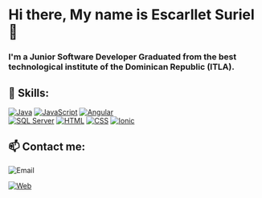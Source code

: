 # Hi there, My name is Escarllet Suriel 👋

### I'm a Junior Software Developer Graduated from the best technological institute of the Dominican Republic (ITLA).

<!--
**escarllet/escarllet** is a ✨ _special_ ✨ repository because its `README.md` (this file) appears on your GitHub profile.

Here are some ideas to get you started:

- 🔭 I’m currently working on ...
- 🌱 I’m currently learning ...
- 👯 I’m looking to collaborate on ...
- 🤔 I’m looking for help with ...
- 💬 Ask me about ...
- 📫 How to reach me: ...
- 😄 Pronouns: ...
- ⚡ Fun fact: ...
-->

## 🌱 Skills:
[![Java](https://img.shields.io/badge/Java-007396?style=for-the-badge&logo=java&logoColor=white&labelColor=101010)]()
[![JavaScript](https://img.shields.io/badge/JavaScript-F7DF1E?style=for-the-badge&logo=javascript&logoColor=white&labelColor=101010)]()
[![Angular](https://img.shields.io/badge/Angular-F7DF1E?style=for-the-badge&logo=angular&logoColor=white&labelColor=101010)]()<br>
[![SQL Server](https://img.shields.io/badge/SQL_Server-4479A1?style=for-the-badge&logo=sqlserver&logoColor=white&labelColor=101010)]()
[![HTML](https://img.shields.io/badge/HTML-F74F1F?style=for-the-badge&logo=html&logoColor=white&labelColor=101010)]()
[![CSS](https://img.shields.io/badge/CSS-007396?style=for-the-badge&logo=css&logoColor=white&labelColor=101010)]()
[![Ionic](https://img.shields.io/badge/Ionic-007396?style=for-the-badge&logo=ionic&logoColor=white&labelColor=101010)]()

## 📫 Contact me:

![Email](https://img.shields.io/badge/escarlletsurielvaldez@hotmail.com-44a3f1?style=for-the-badge&logo=gmail&logoColor=white&labelColor=101010)

[![Web](https://img.shields.io/badge/Web-Escarlletsurielval.com-14a1f0?style=for-the-badge&logo=dev.to&logoColor=white&labelColor=101010)](https://escarlletsurielval.wixsite.com/escarllet)
